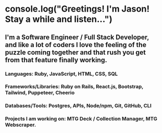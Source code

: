 # console.log("Greetings! I'm Jason! Stay a while and listen...")

## I'm a Software Engineer / Full Stack Developer, and like a lot of coders I love the feeling of the puzzle coming together and that rush you get from that feature finally working.
### Languages:  Ruby, JavaScript, HTML, CSS, SQL
### Frameworks/Libraries:  Ruby on Rails, React.js, Bootstrap, Tailwind, Puppeteer, Cheerio
### Databases/Tools:  Postgres, APIs, Node/npm, Git, GitHub, CLI

### Projects I am working on:  MTG Deck / Collection Manager, MTG Webscraper.
